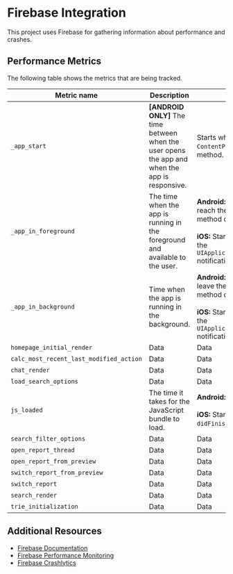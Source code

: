 # Firebase Integration

This project uses Firebase for gathering information about performance and crashes.

## Performance Metrics

The following table shows the metrics that are being tracked.

| Metric name | Description | Start time | End time |
|----------|----------|----------|----------|
| `_app_start`   | **[ANDROID ONLY]** The time between when the user opens the app and when the app is responsive.     | Starts when the app's `FirebasePerfProvider` `ContentProvider` completes its `onCreate` method.     | Stops when the first activity's `onResume()` method is called.     |
| `_app_in_foreground`    | The time when the app is running in the foreground and available to the user.     | **Android:** Starts when the first activity to reach the foreground has its `onResume()` method called. <br><br>**iOS:** Starts when the application receives the `UIApplicationDidBecomeActiveNotification` notification.   | **Android:** Stops when the last activity to leave the foreground has its `onStop()` method called. <br><br>**iOS:** Stops when it receives the `UIApplicationWillResignActiveNotification` notification.     |
| `_app_in_background`    | Time when the app is running in the background.     | **Android:** Starts when the last activity to leave the foreground has its `onStop()` method called. <br><br>**iOS:** Starts when the application receives the `UIApplicationWillResignActiveNotification` notification.   | **Android:** Stops when the first activity to reach the foreground has its `onResume()` method called. <br><br>**iOS:** Stops when it receives the `UIApplicationDidBecomeActiveNotification` notification.     |
| `homepage_initial_render`   | Data     | Data     | Data     |
| `calc_most_recent_last_modified_action`    | Data     | Data     | Data     |
| `chat_render`    | Data     | Data     | Data     |
| `load_search_options`    | Data     | Data     | Data     |
| `js_loaded`    | The time it takes for the JavaScript bundle to load. | **Android:** Starts in the `onCreate` method.<br><br>**iOS:** Starts in the AppDelegate's `didFinishLaunchingWithOptions` method.    | Stops at the first render of the app via native module on the JS side.     |
| `search_filter_options`    | Data     | Data     | Data     |
| `open_report_thread`   | Data     | Data     | Data     |
| `open_report_from_preview`   | Data     | Data     | Data     |
| `switch_report_from_preview`   | Data     | Data     | Data     |
| `switch_report`    | Data     | Data     | Data     |
| `search_render`   | Data     | Data     | Data     |
| `trie_initialization`   | Data     | Data     | Data     |


## Additional Resources

- [Firebase Documentation](https://firebase.google.com/docs)
- [Firebase Performance Monitoring](https://firebase.google.com/docs/perf-mon)
- [Firebase Crashlytics](https://firebase.google.com/docs/crashlytics)
